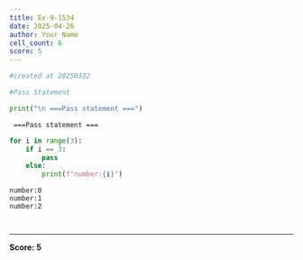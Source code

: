 ```yaml
---
title: Ex-9-1534
date: 2025-04-26
author: Your Name
cell_count: 6
score: 5
---
```


```python
#created at 20250332
```


```python
#Pass Statement
```


```python
print("\n ===Pass statement ===")
```

    
     ===Pass statement ===



```python
for i in range(3):
    if i == 3:
        pass
    else:
        print(f"number:{i}")
```

    number:0
    number:1
    number:2



```python

```


```python

```


---
**Score: 5**